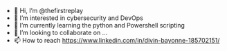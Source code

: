 - 👋 Hi, I’m @thefirstreplay
- 👀 I’m interested in cybersecurity and DevOps
- 🌱 I’m currently learning the python and Powershell scripting 
- 💞️ I’m looking to collaborate on ...
- 📫 How to reach https://www.linkedin.com/in/divin-bayonne-185702151/

<!---
thefirstreplay/thefirstreplay is a ✨ special ✨ repository because its `README.md` (this file) appears on your GitHub profile.
You can click the Preview link to take a look at your changes.
--->
